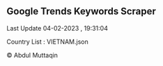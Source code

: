 

## Google Trends Keywords Scraper 
 
Last Update 04-02-2023 , 19:31:04

Country List :
VIETNAM.json



© Abdul Muttaqin 
